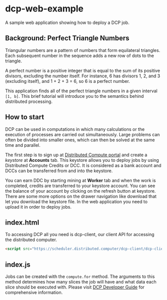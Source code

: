 # dcp-web-example

A sample web application showing how to deploy a DCP job.

## Background: Perfect Triangle Numbers

Triangular numbers are a pattern of numbers that form equilateral triangles.
Each subsequent number in the sequence adds a new row of dots to the triangle.

A perfect number is a positive integer that is equal to the sum of its positive
divisors, excluding the number itself. For instance, 6 has divisors 1, 2, and 3
(excluding itself), and 1 + 2 + 3 = 6, so 6 is a perfect number.

This application finds all of the perfect triangle numbers in a given interval
`[1, b]`. This brief tutorial will introduce you to the semantics behind
distributed processing.

## How to start

DCP can be used in computations in which many calculations or the execution of
processes are carried out simultaneously. Large problems can often be divided
into smaller ones, which can then be solved at the same time and parallel.

The first step is to sign up at
[Distributed Compute portal](https://portal.distributed.computer/) and create a
_keystore_ at **Accounts** tab. This keystore allows you to deploy jobs by using
Distributed Compute Credits or DCC. It is considered as a bank account and DCCs
can be transferred from and into the keystore.

You can earn DDC by starting mining at **Worker** tab and when the work is
completed, credits are transferred to your keystore account. You can see the
balance of your account by clicking on the refresh button at keystore. There are
some more options on the drawer navigation like download that let you download
the keystore file. In the web application you need to upload it in order to
deploy jobs.

## index.html

To accessing DCP all you need is dcp-client, our client API for accessing the
distributed computer.

```html
<script src="https://scheduler.distributed.computer/dcp-client/dcp-client.js"></script>
```

## index.js

Jobs can be created with the `compute.for` method. The arguments to this method
determines how many slices the job will have and what data each slice should be
executed with. Please visit
[DCP Developer Guide](https://gitlab.com/Distributed-Compute-Protocol/dcp-docs/-/blob/master/dcp-developer-guide.md)
for comprehensive information.
